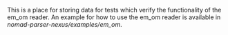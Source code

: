 This is a place for storing data for tests which verify the functionality of the em_om reader.
An example for how to use the em_om reader is available in *nomad-parser-nexus/examples/em_om*.